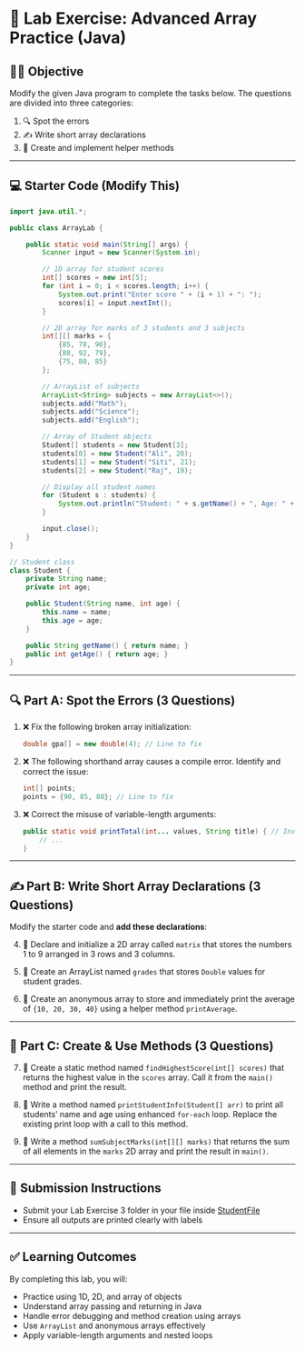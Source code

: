 

# 🧪 Lab Exercise: Advanced Array Practice (Java)

## 👨‍🏫 Objective
Modify the given Java program to complete the tasks below. The questions are divided into three categories:

1. 🔍 Spot the errors
2. ✍️ Write short array declarations
3. 🔧 Create and implement helper methods

---

## 💻 Starter Code (Modify This)

```java
import java.util.*;

public class ArrayLab {

    public static void main(String[] args) {
        Scanner input = new Scanner(System.in);

        // 1D array for student scores
        int[] scores = new int[5];
        for (int i = 0; i < scores.length; i++) {
            System.out.print("Enter score " + (i + 1) + ": ");
            scores[i] = input.nextInt();
        }

        // 2D array for marks of 3 students and 3 subjects
        int[][] marks = {
            {85, 78, 90},
            {88, 92, 79},
            {75, 80, 85}
        };

        // ArrayList of subjects
        ArrayList<String> subjects = new ArrayList<>();
        subjects.add("Math");
        subjects.add("Science");
        subjects.add("English");

        // Array of Student objects
        Student[] students = new Student[3];
        students[0] = new Student("Ali", 20);
        students[1] = new Student("Siti", 21);
        students[2] = new Student("Raj", 19);

        // Display all student names
        for (Student s : students) {
            System.out.println("Student: " + s.getName() + ", Age: " + s.getAge());
        }

        input.close();
    }
}

// Student class
class Student {
    private String name;
    private int age;

    public Student(String name, int age) {
        this.name = name;
        this.age = age;
    }

    public String getName() { return name; }
    public int getAge() { return age; }
}
```

---

## 🔍 Part A: Spot the Errors (3 Questions)

1. ❌ Fix the following broken array initialization:
   ```java
   double gpa[] = new double(4); // Line to fix
   ```

2. ❌ The following shorthand array causes a compile error. Identify and correct the issue:
   ```java
   int[] points;
   points = {90, 85, 88}; // Line to fix
   ```

3. ❌ Correct the misuse of variable-length arguments:
   ```java
   public static void printTotal(int... values, String title) { // Invalid
       // ...
   }
   ```

---

## ✍️ Part B: Write Short Array Declarations (3 Questions)

Modify the starter code and **add these declarations**:

4. 📌 Declare and initialize a 2D array called `matrix` that stores the numbers 1 to 9 arranged in 3 rows and 3 columns.

5. 📌 Create an ArrayList named `grades` that stores `Double` values for student grades.

6. 📌 Create an anonymous array to store and immediately print the average of `{10, 20, 30, 40}` using a helper method `printAverage`.

---

## 🔧 Part C: Create & Use Methods (3 Questions)

7. 🔧 Create a static method named `findHighestScore(int[] scores)` that returns the highest value in the `scores` array. Call it from the `main()` method and print the result.

8. 🔧 Write a method named `printStudentInfo(Student[] arr)` to print all students’ name and age using enhanced `for-each` loop. Replace the existing print loop with a call to this method.

9. 🔧 Write a method `sumSubjectMarks(int[][] marks)` that returns the sum of all elements in the `marks` 2D array and print the result in `main()`.

---

## 📝 Submission Instructions

- Submit your Lab Exercise 3 folder in your file inside [StudentFile](../StudentFile/)
- Ensure all outputs are printed clearly with labels

---

## ✅ Learning Outcomes

By completing this lab, you will:

- Practice using 1D, 2D, and array of objects
- Understand array passing and returning in Java
- Handle error debugging and method creation using arrays
- Use `ArrayList` and anonymous arrays effectively
- Apply variable-length arguments and nested loops

